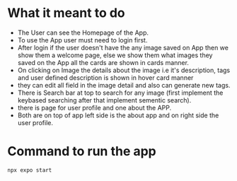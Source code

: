 # What it meant to do
- The User can see the Homepage of the App.
- To use the App user must need to login first.
- After login if the user doesn't have the any image saved on App then we show them a welcome page,
  else we show them what images they saved on the App all the cards are shown in cards manner.
- On clicking on Image the details about the image i.e it's description, tags and user defined description is shown in hover card manner
- they can edit all field in the image detail and also can generate new tags.
- There is Search bar at top to search for any image (first implement the keybased searching after that implement sementic search).
- there is page for user profile and one about the APP.
- Both are on top of app left side is the about app and on right side the user profile.

# Command to run the app

`npx expo start`